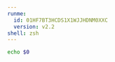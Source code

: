 ```yaml
---
runme:
  id: 01HF7BT3HCDS1X1WJJHDNM0XXC
  version: v2.2
shell: zsh
---
```


```sh {"id":"01HF7BT3HCDS1X1WJJHD6X43BT"}
echo $0
```
